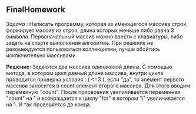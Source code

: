 FinalHomework
--
*Задача* : Написать программу, которая из имеющегося массива строк формирует массив из строк, длина которых меньше либо равна 3 символа. Первоначальный массив можно ввести с клавиатуры, либо задать на старте выполнения алгоритма. При решение не рекомендуется пользоваться коллекциями, лучше обойтись исключительно массивами

**Решение**: Задаются два массива одинаковой длины. С помощью метода, в котором цикл равный длине массива, внутри цикла проводится проверка условия : ( <=3 ), если "да", то элемент первого массива заносится в count элемент второго массива. Для этого вводим переменную "count". После присвоения увеличивается переменная "count" на 1 и возвращается к циклу "for" в котором "i" увеличивается на 1. И так проверяется до конца.
